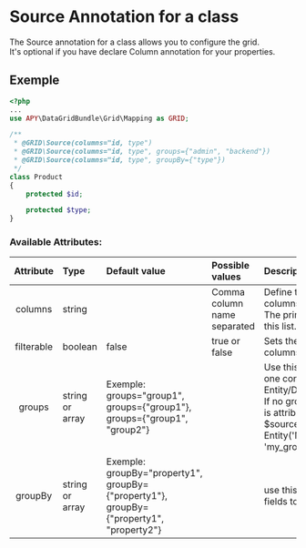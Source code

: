 Source Annotation for a class
=============================

The Source annotation for a class allows you to configure the grid.  
It's optional if you have declare Column annotation for your properties.

## Exemple
```php
<?php
...
use APY\DataGridBundle\Grid\Mapping as GRID;

/**
 * @GRID\Source(columns="id, type")
 * @GRID\Source(columns="id, type", groups={"admin", "backend"})
 * @GRID\Source(columns="id, type", groupBy={"type"})
 */
class Product
{
    protected $id;

    protected $type;
}
```

### Available Attributes:

|Attribute|Type|Default value|Possible values|Description|
|:--:|:--|:--|:--|:--|
|columns|string||Comma column name separated|Define the order and the visibility of columns.<br />The primary key have to be defined in this list.|
|filterable|boolean|false|true or false|Sets the default filterable value of all columns|
|groups|string<br />or<br />array|Exemple: groups="group1",<br/>groups={"group1"}, groups={"group1", "group2"}||Use this attribute to define more than one configuration for an Entity/Document. <br />If no groups is defined, the annotation is attributed for all groups.<br />$source = new Entity('MyProjectMyBundle:MyEntity', 'my_group');|
|groupBy|string<br />or<br />array|Exemple: groupBy="property1",<br/>groupBy={"property1"}, groupBy={"property1", "property2"}||use this attribute to add groupBy fields to the query|

